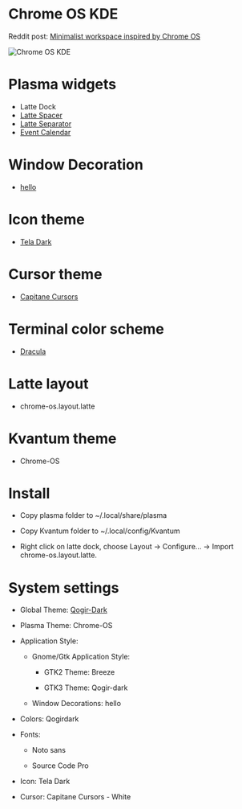 # Chrome OS KDE
Reddit post: [Minimalist workspace inspired by Chrome OS](https://www.reddit.com/r/unixporn/comments/e8lm07/plasma_minimalist_workspace_inspired_by_chrome_os/)

![Chrome OS KDE](https://github.com/nopain2110/Chrome-OS-kde/blob/master/preview.png?raw=true)

# Plasma widgets
- Latte Dock
- [Latte Spacer](https://github.com/psifidotos/applet-latte-spacer)
- [Latte Separator](https://github.com/psifidotos/applet-latte-separator)
- [Event Calendar](https://github.com/Zren/plasma-applet-eventcalendar)

# Window Decoration 
- [hello](https://github.com/n4n0GH/hello)

# Icon theme
- [Tela Dark](https://github.com/vinceliuice/Tela-icon-theme)

# Cursor theme
- [Capitane Cursors](https://github.com/keeferrourke/capitaine-cursors)

# Terminal color scheme
- [Dracula](https://draculatheme.com/konsole/)

# Latte layout
- chrome-os.layout.latte

# Kvantum theme
- Chrome-OS

# Install
- Copy plasma folder to ~/.local/share/plasma

- Copy Kvantum folder to ~/.local/config/Kvantum

- Right click on latte dock, choose Layout -> Configure... -> Import chrome-os.layout.latte.

# System settings
- Global Theme: [Qogir-Dark](https://github.com/vinceliuice/Qogir-kde)

- Plasma Theme: Chrome-OS

- Application Style:
  
  - Gnome/Gtk Application Style:

    - GTK2 Theme: Breeze

    - GTK3 Theme: Qogir-dark

  - Window Decorations: hello

- Colors: Qogirdark

- Fonts:

  - Noto sans
  
  - Source Code Pro

- Icon: Tela Dark

- Cursor: Capitane Cursors - White